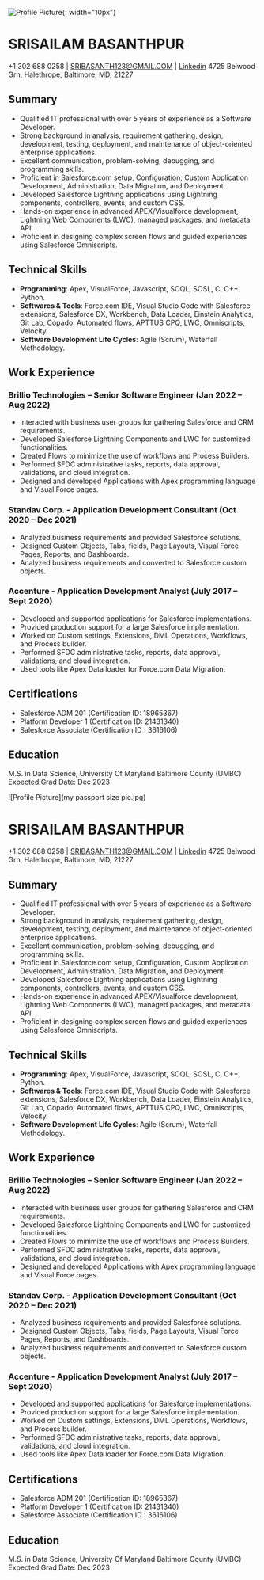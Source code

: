 
![Profile Picture](/my%20passport%20size%20pic.jpg){: width="10px"}
# SRISAILAM BASANTHPUR
+1 302 688 0258 | SRIBASANTH123@GMAIL.COM | [Linkedin](https://www.linkedin.com/in/yourlinkedinprofile)
4725 Belwood Grn, Halethrope, Baltimore, MD, 21227

## Summary
- Qualified IT professional with over 5 years of experience as a Software Developer.
- Strong background in analysis, requirement gathering, design, development, testing, deployment, and maintenance of object-oriented enterprise applications.
- Excellent communication, problem-solving, debugging, and programming skills.
- Proficient in Salesforce.com setup, Configuration, Custom Application Development, Administration, Data Migration, and Deployment.
- Developed Salesforce Lightning applications using Lightning components, controllers, events, and custom CSS.
- Hands-on experience in advanced APEX/Visualforce development, Lightning Web Components (LWC), managed packages, and metadata API.
- Proficient in designing complex screen flows and guided experiences using Salesforce Omniscripts.

## Technical Skills
- **Programming**: Apex, VisualForce, Javascript, SOQL, SOSL, C, C++, Python.
- **Softwares & Tools**: Force.com IDE, Visual Studio Code with Salesforce extensions, Salesforce DX, Workbench, Data Loader, Einstein Analytics, Git Lab, Copado, Automated flows, APTTUS CPQ, LWC, Omniscripts, Velocity.
- **Software Development Life Cycles**: Agile (Scrum), Waterfall Methodology.

## Work Experience

### Brillio Technologies – Senior Software Engineer (Jan 2022 – Aug 2022)
- Interacted with business user groups for gathering Salesforce and CRM requirements.
- Developed Salesforce Lightning Components and LWC for customized functionalities.
- Created Flows to minimize the use of workflows and Process Builders.
- Performed SFDC administrative tasks, reports, data approval, validations, and cloud integration.
- Designed and developed Applications with Apex programming language and Visual Force pages.

### Standav Corp. - Application Development Consultant (Oct 2020 – Dec 2021)
- Analyzed business requirements and provided Salesforce solutions.
- Designed Custom Objects, Tabs, fields, Page Layouts, Visual Force Pages, Reports, and Dashboards.
- Analyzed business requirements and converted to Salesforce custom objects.

### Accenture - Application Development Analyst (July 2017 – Sept 2020)
- Developed and supported applications for Salesforce implementations.
- Provided production support for a large Salesforce implementation.
- Worked on Custom settings, Extensions, DML Operations, Workflows, and Process builder.
- Performed SFDC administrative tasks, reports, data approval, validations, and cloud integration.
- Used tools like Apex Data loader for Force.com Data Migration.

## Certifications
- Salesforce ADM 201 (Certification ID: 18965367)
- Platform Developer 1 (Certification ID: 21431340)
- Salesforce Associate (Certification ID : 3616106)

## Education
M.S. in Data Science, University Of Maryland Baltimore County (UMBC)  
Expected Grad Date: Dec 2023

![Profile Picture](my passport size pic.jpg)
# SRISAILAM BASANTHPUR
+1 302 688 0258 | SRIBASANTH123@GMAIL.COM | [Linkedin](https://www.linkedin.com/in/yourlinkedinprofile)
4725 Belwood Grn, Halethrope, Baltimore, MD, 21227

## Summary
- Qualified IT professional with over 5 years of experience as a Software Developer.
- Strong background in analysis, requirement gathering, design, development, testing, deployment, and maintenance of object-oriented enterprise applications.
- Excellent communication, problem-solving, debugging, and programming skills.
- Proficient in Salesforce.com setup, Configuration, Custom Application Development, Administration, Data Migration, and Deployment.
- Developed Salesforce Lightning applications using Lightning components, controllers, events, and custom CSS.
- Hands-on experience in advanced APEX/Visualforce development, Lightning Web Components (LWC), managed packages, and metadata API.
- Proficient in designing complex screen flows and guided experiences using Salesforce Omniscripts.

## Technical Skills
- **Programming**: Apex, VisualForce, Javascript, SOQL, SOSL, C, C++, Python.
- **Softwares & Tools**: Force.com IDE, Visual Studio Code with Salesforce extensions, Salesforce DX, Workbench, Data Loader, Einstein Analytics, Git Lab, Copado, Automated flows, APTTUS CPQ, LWC, Omniscripts, Velocity.
- **Software Development Life Cycles**: Agile (Scrum), Waterfall Methodology.

## Work Experience

### Brillio Technologies – Senior Software Engineer (Jan 2022 – Aug 2022)
- Interacted with business user groups for gathering Salesforce and CRM requirements.
- Developed Salesforce Lightning Components and LWC for customized functionalities.
- Created Flows to minimize the use of workflows and Process Builders.
- Performed SFDC administrative tasks, reports, data approval, validations, and cloud integration.
- Designed and developed Applications with Apex programming language and Visual Force pages.

### Standav Corp. - Application Development Consultant (Oct 2020 – Dec 2021)
- Analyzed business requirements and provided Salesforce solutions.
- Designed Custom Objects, Tabs, fields, Page Layouts, Visual Force Pages, Reports, and Dashboards.
- Analyzed business requirements and converted to Salesforce custom objects.

### Accenture - Application Development Analyst (July 2017 – Sept 2020)
- Developed and supported applications for Salesforce implementations.
- Provided production support for a large Salesforce implementation.
- Worked on Custom settings, Extensions, DML Operations, Workflows, and Process builder.
- Performed SFDC administrative tasks, reports, data approval, validations, and cloud integration.
- Used tools like Apex Data loader for Force.com Data Migration.

## Certifications
- Salesforce ADM 201 (Certification ID: 18965367)
- Platform Developer 1 (Certification ID: 21431340)
- Salesforce Associate (Certification ID : 3616106)

## Education
M.S. in Data Science, University Of Maryland Baltimore County (UMBC)  
Expected Grad Date: Dec 2023
